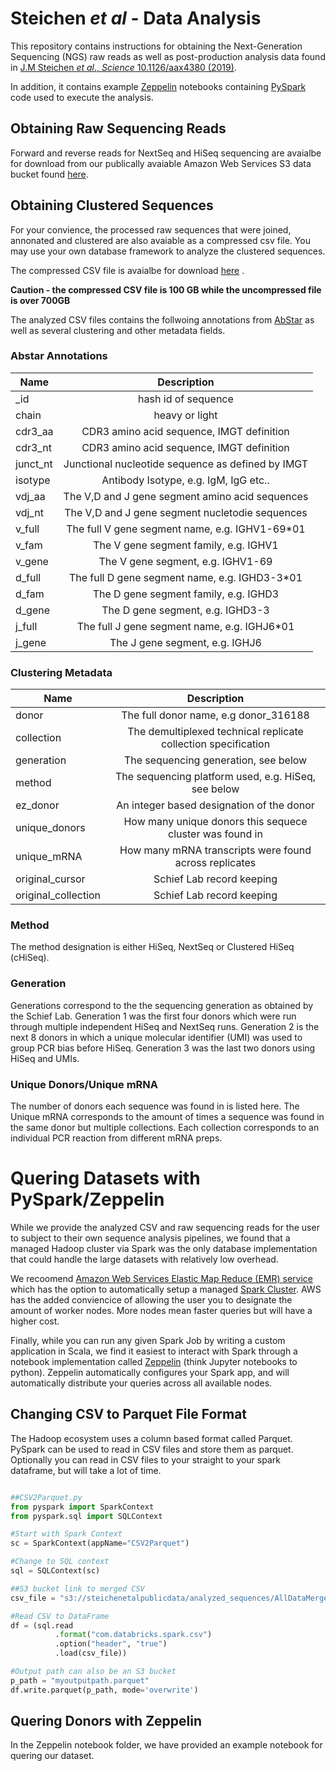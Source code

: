 # Steichen *et al* - Data Analysis 

This repository contains instructions for obtaining the Next-Generation Sequencing (NGS) raw reads as well as post-production analysis data found in [J.M Steichen *et al*., *Science* 10.1126/aax4380 (2019)](https://science.sciencemag.org/content/early/2019/10/30/science.aax4380). 

In addition, it contains example [Zeppelin](https://zeppelin.apache.org/) notebooks containing [PySpark](https://spark.apache.org/docs/0.9.0/python-programming-guide.html) code used to execute the analysis.

## Obtaining Raw Sequencing Reads

Forward and reverse reads for NextSeq and HiSeq sequencing are avaialbe for download from our publically avaiable Amazon Web Services S3 data bucket found [here](https://console.aws.amazon.com/s3/buckets/steichenetalpublicdata/raw_sequences/?region=us-east-2&tab=overview). 


## Obtaining Clustered Sequences

For your convience, the processed raw sequences that were joined, annonated and clustered are also avaiable as a compressed csv file. You may use your own database framework to analyze the clustered sequences. 

The compressed CSV file is avaialbe for download [here](https://steichenetalpublicdata.s3-us-west-2.amazonaws.com/analyzed_sequences/AllDataMerged.csv.gz) .

**Caution - the compressed CSV file is 100 GB while the uncompressed file is over 700GB**

The analyzed CSV files contains the follwoing annotations from [AbStar](https://github.com/briney/abstar) as well as several clustering and other metadata fields.


### Abstar Annotations 
| Name        | Description     |
| ------------- |:-------------:| 
| _id      | hash id of sequence|
| chain     | heavy or light      | 
| cdr3_aa | CDR3 amino acid sequence, IMGT definition      |   
| cdr3_nt | CDR3 amino acid sequence, IMGT definition      |   
| junct_nt | Junctional nucleotide sequence as defined by IMGT     |   
| isotype | Antibody Isotype, e.g. IgM, IgG etc..|   
| vdj_aa | The V,D and J gene segment amino acid sequences |   
| vdj_nt | The V,D and J gene segment nucletodie sequences|   
| v_full | The full V gene segment name, e.g. IGHV1-69*01      |   
| v_fam | The V gene segment family, e.g. IGHV1       |   
| v_gene | The V gene segment, e.g. IGHV1-69  |   
| d_full | The full D gene segment name, e.g. IGHD3-3*01      |   
| d_fam | The D gene segment family, e.g. IGHD3       |   
| d_gene | The D gene segment, e.g. IGHD3-3  |   
| j_full | The full J gene segment name, e.g. IGHJ6*01      |   
| j_gene | The J gene segment, e.g. IGHJ6   |

### Clustering Metadata 

| Name        | Description     |
| ------------- |:-------------:| 
| donor      | The full donor name, e.g donor_316188|
| collection      | The demultiplexed technical replicate collection specification |
| generation      | The sequencing generation, see below|
| method      | The sequencing platform used, e.g. HiSeq, see below|
| ez_donor      | An integer based designation of the donor |
| unique_donors      | How many unique donors this sequece cluster was found in |
| unique_mRNA      | How many mRNA transcripts were found across replicates |
| original_cursor      | Schief Lab record keeping|
| original_collection      | Schief Lab record keeping|


### Method

The method designation is either HiSeq, NextSeq or Clustered HiSeq (cHiSeq).


### Generation

Generations correspond to the the sequencing generation as obtained by the Schief Lab. Generation 1 was the first four donors which were run through multiple independent HiSeq and NextSeq runs. Generation 2 is the next 8 donors in which a unique molecular identifier (UMI) was used to group PCR bias before HiSeq. Generation 3 was the last two donors using HiSeq and UMIs.

### Unique Donors/Unique mRNA

The number of donors each sequence was found in is listed here. The Unique mRNA corresponds to the amount of times a sequence was found in the same donor but multiple collections. Each collection corresponds to an individual PCR reaction from different mRNA preps. 

# Quering Datasets with PySpark/Zeppelin

While we provide the analyzed CSV and raw sequencing reads for the user to subject to their own sequence analysis pipelines, we found that a managed Hadoop cluster via Spark was the only database implementation that could handle the large datasets with relatively low overhead.

We recoomend [Amazon Web Services Elastic Map Reduce (EMR) service](https://aws.amazon.com/emr/) which has the option to automatically setup a managed [Spark Cluster](https://docs.aws.amazon.com/emr/latest/ReleaseGuide/emr-spark.html). AWS has the added conviencice of allowing the user you to designate the amount of worker nodes. More nodes mean faster queries but will have a higher cost.

Finally, while you can run any given Spark Job by writing a custom application in Scala, we find it easiest to interact with Spark through a notebook implementation called [Zeppelin](https://docs.aws.amazon.com/emr/latest/ReleaseGuide/emr-zeppelin.html) (think Jupyter notebooks to python). Zeppelin automatically configures your Spark app, and will automatically distribute your queries across all available nodes.

## Changing CSV to Parquet File Format

The Hadoop ecosystem uses a column based format called Parquet. PySpark can be used to read in CSV files and store them as parquet. Optionally you can read in CSV files to your straight to your spark dataframe, but will take a lot of time.

```python

##CSV2Parquet.py
from pyspark import SparkContext
from pyspark.sql import SQLContext

#Start with Spark Context
sc = SparkContext(appName="CSV2Parquet")

#Change to SQL context 
sql = SQLContext(sc)

##S3 bucket link to merged CSV
csv_file = "s3://steichenetalpublicdata/analyzed_sequences/AllDataMerged.csv.gz"

#Read CSV to DataFrame
df = (sql.read
          .format("com.databricks.spark.csv")
          .option("header", "true")
          .load(csv_file))

#Output path can also be an S3 bucket
p_path = "myoutputpath.parquet"
df.write.parquet(p_path, mode='overwrite')
```




## Quering Donors with Zeppelin

In the Zeppelin notebook folder, we have provided an example notebook for quering our dataset.



